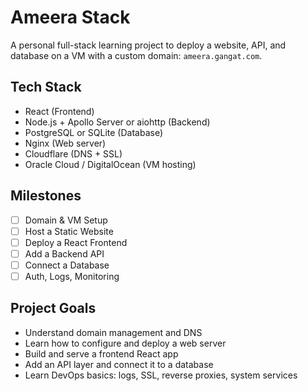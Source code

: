 # Ameera Stack

A personal full-stack learning project to deploy a website, API, and database on a VM with a custom domain: `ameera.gangat.com`.

## Tech Stack

- React (Frontend)
- Node.js + Apollo Server or aiohttp (Backend)
- PostgreSQL or SQLite (Database)
- Nginx (Web server)
- Cloudflare (DNS + SSL)
- Oracle Cloud / DigitalOcean (VM hosting)

## Milestones

- [ ] Domain & VM Setup
- [ ] Host a Static Website
- [ ] Deploy a React Frontend
- [ ] Add a Backend API
- [ ] Connect a Database
- [ ] Auth, Logs, Monitoring

## Project Goals

- Understand domain management and DNS
- Learn how to configure and deploy a web server
- Build and serve a frontend React app
- Add an API layer and connect it to a database
- Learn DevOps basics: logs, SSL, reverse proxies, system services
